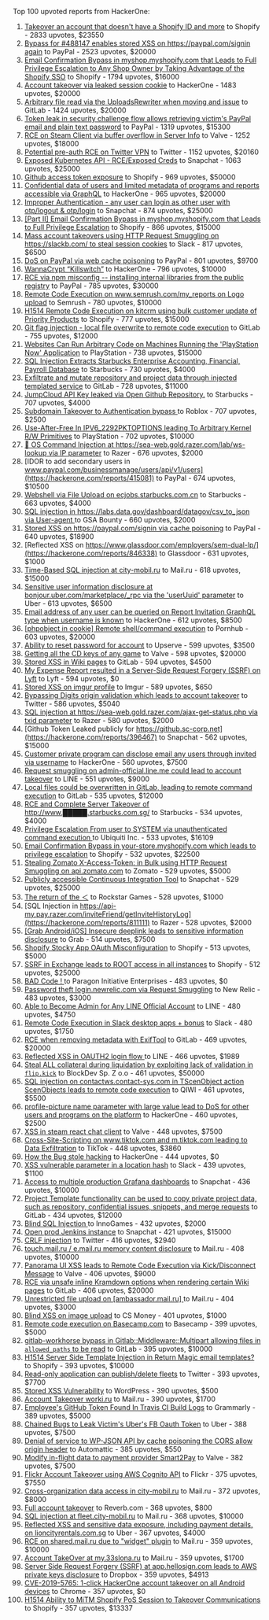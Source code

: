 Top 100 upvoted reports from HackerOne:

1. [Takeover an account that doesn't have a Shopify ID and more](https://hackerone.com/reports/867513) to Shopify - 2833 upvotes, $23550
2. [Bypass for #488147 enables stored XSS on https://paypal.com/signin again](https://hackerone.com/reports/510152) to PayPal - 2523 upvotes, $20000
3. [Email Confirmation Bypass in myshop.myshopify.com that Leads to Full Privilege Escalation to Any Shop Owner by Taking Advantage of the Shopify SSO](https://hackerone.com/reports/791775) to Shopify - 1794 upvotes, $16000
4. [Account takeover via leaked session cookie](https://hackerone.com/reports/745324) to HackerOne - 1483 upvotes, $20000
5. [Arbitrary file read via the UploadsRewriter when moving and issue](https://hackerone.com/reports/827052) to GitLab - 1424 upvotes, $20000
6. [Token leak in security challenge flow allows retrieving victim's PayPal email and plain text password](https://hackerone.com/reports/739737) to PayPal - 1319 upvotes, $15300
7. [RCE on Steam Client via buffer overflow in Server Info](https://hackerone.com/reports/470520) to Valve - 1252 upvotes, $18000
8. [Potential pre-auth RCE on Twitter VPN](https://hackerone.com/reports/591295) to Twitter - 1152 upvotes, $20160
9. [Exposed Kubernetes API - RCE/Exposed Creds](https://hackerone.com/reports/455645) to Snapchat - 1063 upvotes, $25000
10. [Github access token exposure](https://hackerone.com/reports/1087489) to Shopify - 969 upvotes, $50000
11. [Confidential data of users and limited metadata of programs and reports accessible via GraphQL](https://hackerone.com/reports/489146) to HackerOne - 965 upvotes, $20000
12. [Improper Authentication - any user can login as other user with otp/logout & otp/login](https://hackerone.com/reports/921780) to Snapchat - 874 upvotes, $25000
13. [[Part II] Email Confirmation Bypass in myshop.myshopify.com that Leads to Full Privilege Escalation](https://hackerone.com/reports/796808) to Shopify - 866 upvotes, $15000
14. [Mass account takeovers using HTTP Request Smuggling on https://slackb.com/ to steal session cookies](https://hackerone.com/reports/737140) to Slack - 817 upvotes, $6500
15. [DoS on PayPal via web cache poisoning](https://hackerone.com/reports/622122) to PayPal - 801 upvotes, $9700
16. [WannaCrypt “Killswitch”](https://hackerone.com/reports/228648) to HackerOne - 796 upvotes, $10000
17. [RCE via npm misconfig -- installing internal libraries from the public registry](https://hackerone.com/reports/925585) to PayPal - 785 upvotes, $30000
18. [Remote Code Execution on www.semrush.com/my_reports on Logo upload](https://hackerone.com/reports/403417) to Semrush - 780 upvotes, $10000
19. [H1514 Remote Code Execution on kitcrm using bulk customer update of Priority Products](https://hackerone.com/reports/422944) to Shopify - 777 upvotes, $15000
20. [Git flag injection - local file overwrite to remote code execution](https://hackerone.com/reports/658013) to GitLab - 755 upvotes, $12000
21. [Websites Can Run Arbitrary Code on Machines Running the 'PlayStation Now' Application](https://hackerone.com/reports/873614) to PlayStation - 738 upvotes, $15000
22. [SQL Injection Extracts Starbucks Enterprise Accounting, Financial, Payroll Database](https://hackerone.com/reports/531051) to Starbucks - 730 upvotes, $4000
23. [Exfiltrate and mutate repository and project data through injected templated service](https://hackerone.com/reports/446585) to GitLab - 728 upvotes, $11000
24. [JumpCloud API Key leaked via Open Github Repository.](https://hackerone.com/reports/716292) to Starbucks - 707 upvotes, $4000
25. [Subdomain Takeover to Authentication bypass ](https://hackerone.com/reports/335330) to Roblox - 707 upvotes, $2500
26. [Use-After-Free In IPV6_2292PKTOPTIONS leading To Arbitrary Kernel R/W Primitives](https://hackerone.com/reports/826026) to PlayStation - 702 upvotes, $10000
27. [🐞 OS Command Injection at https://sea-web.gold.razer.com/lab/ws-lookup via IP parameter](https://hackerone.com/reports/821962) to Razer - 676 upvotes, $2000
28. [IDOR to add secondary users in www.paypal.com/businessmanage/users/api/v1/users](https://hackerone.com/reports/415081) to PayPal - 674 upvotes, $10500
29. [Webshell via File Upload on ecjobs.starbucks.com.cn](https://hackerone.com/reports/506646) to Starbucks - 663 upvotes, $4000
30. [SQL injection in https://labs.data.gov/dashboard/datagov/csv_to_json via User-agent ](https://hackerone.com/reports/297478) to GSA Bounty - 660 upvotes, $2000
31. [Stored XSS on https://paypal.com/signin via cache poisoning](https://hackerone.com/reports/488147) to PayPal - 640 upvotes, $18900
32. [Reflected XSS on https://www.glassdoor.com/employers/sem-dual-lp/](https://hackerone.com/reports/846338) to Glassdoor - 631 upvotes, $1000
33. [Time-Based SQL injection at city-mobil.ru](https://hackerone.com/reports/868436) to Mail.ru - 618 upvotes, $15000
34. [Sensitive user information disclosure at bonjour.uber.com/marketplace/_rpc via the 'userUuid' parameter](https://hackerone.com/reports/542340) to Uber - 613 upvotes, $6500
35. [Email address of any user can be queried on Report Invitation GraphQL type when username is known](https://hackerone.com/reports/792927) to HackerOne - 612 upvotes, $8500
36. [[phpobject in cookie] Remote shell/command execution](https://hackerone.com/reports/141956) to Pornhub - 603 upvotes, $20000
37. [Ability to reset password for account](https://hackerone.com/reports/322985) to Upserve  - 599 upvotes, $3500
38. [Getting all the CD keys of any game](https://hackerone.com/reports/391217) to Valve - 598 upvotes, $20000
39. [Stored XSS in Wiki pages](https://hackerone.com/reports/526325) to GitLab - 594 upvotes, $4500
40. [My Expense Report resulted in a Server-Side Request Forgery (SSRF) on Lyft](https://hackerone.com/reports/885975) to Lyft - 594 upvotes, $0
41. [Stored XSS on imgur profile](https://hackerone.com/reports/484434) to Imgur - 589 upvotes, $650
42. [Bypassing Digits origin validation which leads to account takeover](https://hackerone.com/reports/129873) to Twitter - 586 upvotes, $5040
43. [SQL injection at https://sea-web.gold.razer.com/ajax-get-status.php via txid parameter](https://hackerone.com/reports/819738) to Razer - 580 upvotes, $2000
44. [Github Token Leaked publicly for https://github.sc-corp.net](https://hackerone.com/reports/396467) to Snapchat - 562 upvotes, $15000
45. [Customer private program can disclose email any users through invited via username](https://hackerone.com/reports/807448) to HackerOne - 560 upvotes, $7500
46. [Request smuggling on admin-official.line.me could lead to account takeover](https://hackerone.com/reports/740037) to LINE - 551 upvotes, $9000
47. [Local files could be overwritten in GitLab, leading to remote command execution](https://hackerone.com/reports/587854) to GitLab - 535 upvotes, $12000
48. [RCE and Complete Server Takeover of http://www.█████.starbucks.com.sg/](https://hackerone.com/reports/502758) to Starbucks - 534 upvotes, $4000
49. [Privilege Escalation From user to SYSTEM via unauthenticated command execution ](https://hackerone.com/reports/544928) to Ubiquiti Inc. - 533 upvotes, $16109
50. [Email Confirmation Bypass in your-store.myshopify.com which leads to privilege escalation](https://hackerone.com/reports/910300) to Shopify - 532 upvotes, $22500
51. [Stealing Zomato X-Access-Token: in Bulk using HTTP Request Smuggling on api.zomato.com](https://hackerone.com/reports/771666) to Zomato - 529 upvotes, $5000
52. [Publicly accessible Continuous Integration Tool](https://hackerone.com/reports/313457) to Snapchat - 529 upvotes, $25000
53. [The return of the ＜](https://hackerone.com/reports/639684) to Rockstar Games - 528 upvotes, $1000
54. [SQL Injection in https://api-my.pay.razer.com/inviteFriend/getInviteHistoryLog](https://hackerone.com/reports/811111) to Razer - 528 upvotes, $2000
55. [[Grab Android/iOS] Insecure deeplink leads to sensitive information disclosure](https://hackerone.com/reports/401793) to Grab - 514 upvotes, $7500
56. [Shopify Stocky App OAuth Misconfiguration](https://hackerone.com/reports/740989) to Shopify - 513 upvotes, $5000
57. [SSRF in Exchange leads to ROOT access in all instances](https://hackerone.com/reports/341876) to Shopify - 512 upvotes, $25000
58. [BAD Code ! ](https://hackerone.com/reports/180074) to Paragon Initiative Enterprises - 483 upvotes, $0
59. [Password theft login.newrelic.com via Request Smuggling](https://hackerone.com/reports/498052) to New Relic - 483 upvotes, $3000
60. [Able to Become Admin for Any LINE Official Account](https://hackerone.com/reports/698579) to LINE - 480 upvotes, $4750
61. [Remote Code Execution in Slack desktop apps + bonus](https://hackerone.com/reports/783877) to Slack - 480 upvotes, $1750
62. [RCE when removing metadata with ExifTool](https://hackerone.com/reports/1154542) to GitLab - 469 upvotes, $20000
63. [Reflected XSS in OAUTH2 login flow ](https://hackerone.com/reports/697099) to LINE - 466 upvotes, $1989
64. [Steal ALL collateral during liquidation by exploiting lack of validation in `flip.kick`](https://hackerone.com/reports/684092) to BlockDev Sp. Z o.o - 461 upvotes, $50000
65. [SQL injection on contactws.contact-sys.com in TScenObject action ScenObjects leads to remote code execution](https://hackerone.com/reports/816254) to QIWI - 461 upvotes, $5500
66. [profile-picture name parameter with large value lead to DoS for other users and programs on the platform](https://hackerone.com/reports/764434) to HackerOne - 460 upvotes, $2500
67. [XSS in steam react chat client](https://hackerone.com/reports/409850) to Valve - 448 upvotes, $7500
68. [Cross-Site-Scripting on www.tiktok.com and m.tiktok.com leading to Data Exfiltration](https://hackerone.com/reports/968082) to TikTok - 448 upvotes, $3860
69. [How the Bug stole hacking](https://hackerone.com/reports/762510) to HackerOne - 444 upvotes, $0
70. [XSS vulnerable parameter in a location hash](https://hackerone.com/reports/146336) to Slack - 439 upvotes, $1100
71. [Access to multiple production Grafana dashboards](https://hackerone.com/reports/663628) to Snapchat - 436 upvotes, $10000
72. [Project Template functionality can be used to copy private project data, such as repository, confidential issues, snippets, and merge requests](https://hackerone.com/reports/689314) to GitLab - 434 upvotes, $12000
73. [Blind SQL Injection ](https://hackerone.com/reports/758654) to InnoGames - 432 upvotes, $2000
74. [Open prod Jenkins instance](https://hackerone.com/reports/231460) to Snapchat - 421 upvotes, $15000
75. [CRLF injection](https://hackerone.com/reports/446271) to Twitter - 416 upvotes, $2940
76. [touch.mail.ru / e.mail.ru memory content disclosure](https://hackerone.com/reports/513236) to Mail.ru - 408 upvotes, $10000
77. [Panorama UI XSS leads to Remote Code Execution via Kick/Disconnect Message](https://hackerone.com/reports/631956) to Valve - 406 upvotes, $9000
78. [RCE via unsafe inline Kramdown options when rendering certain Wiki pages](https://hackerone.com/reports/1125425) to GitLab - 406 upvotes, $20000
79. [Unrestricted file upload on [ambassador.mail.ru] ](https://hackerone.com/reports/854032) to Mail.ru - 404 upvotes, $3000
80. [Blind XSS on image upload](https://hackerone.com/reports/1010466) to CS Money - 401 upvotes, $1000
81. [Remote code execution on Basecamp.com](https://hackerone.com/reports/365271) to Basecamp - 399 upvotes, $5000
82. [gitlab-workhorse bypass in Gitlab::Middleware::Multipart allowing files in `allowed_paths` to be read](https://hackerone.com/reports/850447) to GitLab - 395 upvotes, $10000
83. [H1514 Server Side Template Injection in Return Magic email templates?](https://hackerone.com/reports/423541) to Shopify - 393 upvotes, $10000
84. [Read-only application can publish/delete fleets](https://hackerone.com/reports/1032468) to Twitter - 393 upvotes, $7700
85. [Stored XSS Vulnerability](https://hackerone.com/reports/643908) to WordPress - 390 upvotes, $500
86. [Account Takeover worki.ru](https://hackerone.com/reports/744662) to Mail.ru - 390 upvotes, $1700
87. [Employee's GitHub Token Found In Travis CI Build Logs](https://hackerone.com/reports/496937) to Grammarly - 389 upvotes, $5000
88. [Chained Bugs to Leak Victim's Uber's FB Oauth Token](https://hackerone.com/reports/202781) to Uber - 388 upvotes, $7500
89. [Denial of service to WP-JSON API by cache poisoning the CORS allow origin header](https://hackerone.com/reports/591302) to Automattic - 385 upvotes, $550
90. [Modify in-flight data to payment provider Smart2Pay](https://hackerone.com/reports/1295844) to Valve - 382 upvotes, $7500
91. [Flickr Account Takeover using AWS Cognito API](https://hackerone.com/reports/1342088) to Flickr - 375 upvotes, $7550
92. [Cross-organization data access in city-mobil.ru](https://hackerone.com/reports/863983) to Mail.ru - 372 upvotes, $8000
93. [Full account takeover](https://hackerone.com/reports/314808) to Reverb.com - 368 upvotes, $800
94. [SQL injection at fleet.city-mobil.ru](https://hackerone.com/reports/881901) to Mail.ru - 368 upvotes, $10000
95. [Reflected XSS and sensitive data exposure, including payment details, on lioncityrentals.com.sg](https://hackerone.com/reports/340431) to Uber - 367 upvotes, $4000
96. [RCE on shared.mail.ru due to "widget" plugin](https://hackerone.com/reports/518637) to Mail.ru - 359 upvotes, $10000
97. [Account TakeOver at my.33slona.ru](https://hackerone.com/reports/773519) to Mail.ru - 359 upvotes, $1700
98. [Server Side Request Forgery (SSRF) at app.hellosign.com leads to AWS private keys disclosure](https://hackerone.com/reports/923132) to Dropbox - 359 upvotes, $4913
99. [CVE-2019-5765: 1-click HackerOne account takeover on all Android devices](https://hackerone.com/reports/563870) to Chrome - 357 upvotes, $0
100. [H1514 Ability to MiTM Shopify PoS Session to Takeover Communications](https://hackerone.com/reports/423467) to Shopify - 357 upvotes, $13337
